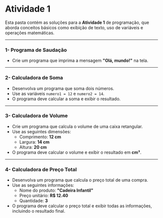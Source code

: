 # Atividade 1

Esta pasta contém as soluções para a **Atividade 1** de programação, que aborda conceitos básicos como exibição de texto, uso de variáveis e operações matemáticas.

---

### 1- Programa de Saudação

* Crie um programa que imprima a mensagem **"Olá, mundo!"** na tela.

---

### 2- Calculadora de Soma

* Desenvolva um programa que soma dois números.
* Use as variáveis `numero1 = 12` e `numero2 = 14`.
* O programa deve calcular a soma e exibir o resultado.

---

### 3- Calculadora de Volume

* Crie um programa que calcula o volume de uma caixa retangular.
* Use as seguintes dimensões:
    * Comprimento: **12 cm**
    * Largura: **14 cm**
    * Altura: **20 cm**
* O programa deve calcular o volume e exibir o resultado em **cm³**.

---

### 4- Calculadora de Preço Total

* Desenvolva um programa que calcula o preço total de uma compra.
* Use as seguintes informações:
    * Nome do produto: **"Cadeira Infantil"**
    * Preço unitário: **R$ 12.40**
    * Quantidade: **3**
* O programa deve calcular o preço total e exibir todas as informações, incluindo o resultado final.